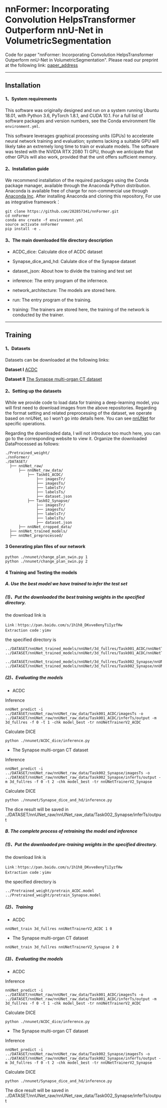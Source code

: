 # nnFormer: Incorporating Convolution HelpsTransformer Outperform nnU-Net in VolumetricSegmentation

Code for paper "nnFormer: Incorporating Convolution HelpsTransformer Outperform nnU-Net in VolumetricSegmentation". Please read our preprint at the following link: [paper_address](paper_address)

---
## Installation
#### 1、System requirements
This software was originally designed and run on a system running Ubuntu 18.01, with Python 3.6, PyTorch 1.8.1, and CUDA 10.1. For a full list of software packages and version numbers, see the Conda environment file `environment.yml`. 

This software leverages graphical processing units (GPUs) to accelerate neural network training and evaluation; systems lacking a suitable GPU will likely take an extremely long time to train or evaluate models. The software was tested with the NVIDIA RTX 2080 TI GPU, though we anticipate that other GPUs will also work, provided that the unit offers sufficient memory. 

#### 2、Installation guide
We recommend installation of the required packages using the Conda package manager, available through the Anaconda Python distribution. Anaconda is available free of charge for non-commercial use through [Anaconda Inc](https://www.anaconda.com/products/individual). After installing Anaconda and cloning this repository, For use as integrative framework：
```
git clone https://github.com/282857341/nnFormer.git
cd nnFormer
conda env create -f environment.yml
source activate nnFormer
pip install -e .
```

#### 3、The main downloaded file directory description 
- ACDC_dice:
Calculate dice of ACDC dataset

- Synapse_dice_and_hd:
Calulate dice of the Synapse dataset

- dataset_json:
About how to divide the training and test set

- inference:
The entry program of the infernece.

- network_architecture:
The models are stored here.

- run:
The entry program of the training.

- training:
The trainers are stored here, the training of the network is conducted by the trainer.

---

## Training
#### 1、Datasets
Datasets can be downloaded at the following links:

**Dataset I**
[ACDC](https://www.creatis.insa-lyon.fr/Challenge/acdc/)

**Dataset II**
[The Synapse multi-organ CT dataset](https://www.synapse.org/#!Synapse:syn3193805/wiki/217789)

#### 2、Setting up the datasets
While we provide code to load data for training a deep-learning model, you will first need to download images from the above repositories. Regarding the format setting and related preprocessing of the dataset, we operate based on nnUNet, so I won’t go into details here. You can see [nnUNet](https://github.com/MIC-DKFZ/nnUNet/blob/master/documentation/dataset_conversion.md) for specific operations. 

Regarding the downloaded data, I will not introduce too much here, you can go to the corresponding website to view it. Organize the downloaded DataProcessed as follows:

```
./Pretrained_weight/
./nnFormer/
./DATASET/
  ├── nnUNet_raw/
      ├── nnUNet_raw_data/
          ├── Task01_ACDC/
              ├── imagesTr/
              ├── imagesTs/
              ├── labelsTr/
              ├── labelsTs/
              ├── dataset.json
          ├── Task02_Synapse/
              ├── imagesTr/
              ├── imagesTs/
              ├── labelsTr/
              ├── labelsTs/
              ├── dataset.json
      ├── nnUNet_cropped_data/
  ├── nnUNet_trained_models/
  ├── nnUNet_preprocessed/
```
#### 3 Generating plan files of our network
```
python ./nnunet/change_plan_swin.py 1
python ./nnunet/change_plan_swin.py 2
```
#### 4 Training and Testing the models
##### A. Use the best model we have trained to infer the test set
##### (1)、Put the downloaded the best training weights in the specified directory.
the download link is 
```
Link：https://pan.baidu.com/s/1h1h8_DKvve8enyTiIyzfHw 
Extraction code：yimv
```

the specified directory is
```
../DATASET/nnUNet_trained_models/nnUNet/3d_fullres/Task001_ACDC/nnUNetTrainerV2_ACDC__nnUNetPlansv2.1/fold_0/model_best.model
../DATASET/nnUNet_trained_models/nnUNet/3d_fullres/Task001_ACDC/nnUNetTrainerV2_ACDC__nnUNetPlansv2.1/fold_0/model_best.model.pkl

../DATASET/nnUNet_trained_models/nnUNet/3d_fullres/Task002_Synapse/nnUNetTrainerV2_Synapse__nnUNetPlansv2.1/fold_0/model_best.model
../DATASET/nnUNet_trained_models/nnUNet/3d_fullres/Task002_Synapse/nnUNetTrainerV2_Synapse__nnUNetPlansv2.1/fold_0/model_best.model.pkl
```
##### (2)、Evaluating the models
- ACDC

Inference
```
nnUNet_predict -i ../DATASET/nnUNet_raw/nnUNet_raw_data/Task001_ACDC/imagesTs -o ../DATASET/nnUNet_raw/nnUNet_raw_data/Task001_ACDC/inferTs/output -m 3d_fullres -f 0 -t 1 -chk model_best -tr nnUNetTrainerV2_ACDC
```

Calculate DICE

```
python ./nnunet/ACDC_dice/inference.py
```

- The Synapse multi-organ CT dataset

Inference
```
nnUNet_predict -i ../DATASET/nnUNet_raw/nnUNet_raw_data/Task002_Synapse/imagesTs -o ../DATASET/nnUNet_raw/nnUNet_raw_data/Task002_Synapse/inferTs/output -m 3d_fullres -f 0 -t 2 -chk model_best -tr nnUNetTrainerV2_Synapse
```
Calculate DICE
```
python ./nnunet/Synapse_dice_and_hd/inference.py
```

The dice result will be saved in ../DATASET/nnUNet_raw/nnUNet_raw_data/Task002_Synapse/inferTs/output

##### B. The complete process of retraining the model and inference
##### (1)、Put the downloaded pre-training weights in the specified directory.
the download link is 
```
Link：https://pan.baidu.com/s/1h1h8_DKvve8enyTiIyzfHw 
Extraction code：yimv
```
the specified directory is
```
../Pretrained_weight/pretrain_ACDC.model
../Pretrained_weight/pretrain_Synapse.model
```

##### (2)、Training 
- ACDC
```
nnUNet_train 3d_fullres nnUNetTrainerV2_ACDC 1 0 
```

- The Synapse multi-organ CT dataset
```
nnUNet_train 3d_fullres nnUNetTrainerV2_Synapse 2 0 
```

##### (3)、Evaluating the models
- ACDC

Inference
```
nnUNet_predict -i ../DATASET/nnUNet_raw/nnUNet_raw_data/Task001_ACDC/imagesTs -o ../DATASET/nnUNet_raw/nnUNet_raw_data/Task001_ACDC/inferTs/output -m 3d_fullres -f 0 -t 1 -chk model_best -tr nnUNetTrainerV2_ACDC
```

Calculate DICE

```
python ./nnunet/ACDC_dice/inference.py
```

- The Synapse multi-organ CT dataset

Inference
```
nnUNet_predict -i ../DATASET/nnUNet_raw/nnUNet_raw_data/Task002_Synapse/imagesTs -o ../DATASET/nnUNet_raw/nnUNet_raw_data/Task002_Synapse/inferTs/output -m 3d_fullres -f 0 -t 2 -chk model_best -tr nnUNetTrainerV2_Synapse
```
Calculate DICE
```
python ./nnunet/Synapse_dice_and_hd/inference.py
```

The dice result will be saved in ../DATASET/nnUNet_raw/nnUNet_raw_data/Task002_Synapse/inferTs/output
